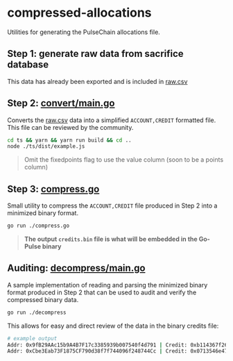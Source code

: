 # compressed-allocations

Utilities for generating the PulseChain allocations file.

## Step 1: generate raw data from sacrifice database

This data has already been exported and is included in [raw.csv](raw.csv)

## Step 2: [convert/main.go](convert/main.go)

Converts the [raw.csv](raw.csv) data into a simplified `ACCOUNT,CREDIT` formatted file. This file can be reviewed by the community.

```bash
cd ts && yarn && yarn run build && cd ..
node ./ts/dist/example.js
```

> Omit the fixedpoints flag to use the value column (soon to be a points column)

## Step 3: [compress.go](compress.go)

Small utility to compress the `ACCOUNT,CREDIT` file produced in Step 2 into a minimized binary format.

```bash
go run ./compress.go
```

> **The output `credits.bin` file is what will be embedded in the Go-Pulse binary**

## Auditing: [decompress/main.go](decompress/main.go)
A sample implementation of reading and parsing the minimized binary format produced in Step 2 that can be used to audit and verify the compressed binary data.

```bash
go run ./decompress
```

This allows for easy and direct review of the data in the binary credits file:

```bash
# example output
Addr: 0x9fB29AAc15b9A4B7F17c3385939b007540f4d791 | Credit: 0xb114367f26c1cebf83 (3266.530192 PLS)
Addr: 0xCbe3Eab73F1875CF790d38f7f744096f248744Cc | Credit: 0x0713546e47573efe2a (130.520068 PLS)
```
